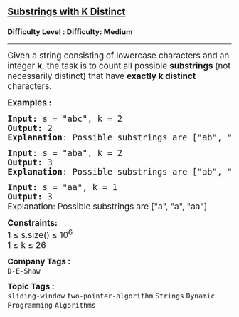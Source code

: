 <h2><a href="https://www.geeksforgeeks.org/problems/count-number-of-substrings4528/1">Substrings with K Distinct</a></h2><h3>Difficulty Level : Difficulty: Medium</h3><hr><div class="problems_problem_content__Xm_eO"><p><span style="font-size: 14pt;">Given a string consisting<strong>&nbsp;</strong>of lowercase characters and an integer <strong>k</strong>, the task is to count all possible <strong>substrings </strong>(not necessarily distinct) that have <strong>exactly k distinct</strong> characters.&nbsp;</span></p>
<p><span style="font-size: 14pt;"><strong>Examples :</strong></span></p>
<pre><span style="font-size: 14pt;"><strong>Input: </strong>s = "abc", k = 2
<strong>Output: </strong>2
<strong>Explanation</strong>: Possible substrings are ["ab", "bc"]
</span></pre>
<pre><span style="font-size: 14pt;"><strong>Input</strong>: s = "aba", k = 2
<strong>Output: </strong>3
<strong>Explanation</strong>: Possible substrings are ["ab", "ba", "aba"]</span></pre>
<pre><span style="font-size: 14pt;"><strong>Input: </strong>s = "aa", k = 1
<strong>Output: </strong>3<br></span><span style="font-size: 14pt; font-family: -apple-system, BlinkMacSystemFont, 'Segoe UI', Roboto, Oxygen, Ubuntu, Cantarell, 'Open Sans', 'Helvetica Neue', sans-serif;">Explanation</span><span style="font-size: 14pt; font-family: -apple-system, BlinkMacSystemFont, 'Segoe UI', Roboto, Oxygen, Ubuntu, Cantarell, 'Open Sans', 'Helvetica Neue', sans-serif;">: Possible substrings are ["a", "a", "aa"]</span></pre>
<p><span style="font-size: 14pt;"><strong>Constraints:</strong><br>1 ≤ s.size() ≤ 10<sup>6</sup><br>1 ≤ k ≤ 26</span></p></div><p><span style=font-size:18px><strong>Company Tags : </strong><br><code>D-E-Shaw</code>&nbsp;<br><p><span style=font-size:18px><strong>Topic Tags : </strong><br><code>sliding-window</code>&nbsp;<code>two-pointer-algorithm</code>&nbsp;<code>Strings</code>&nbsp;<code>Dynamic Programming</code>&nbsp;<code>Algorithms</code>&nbsp;